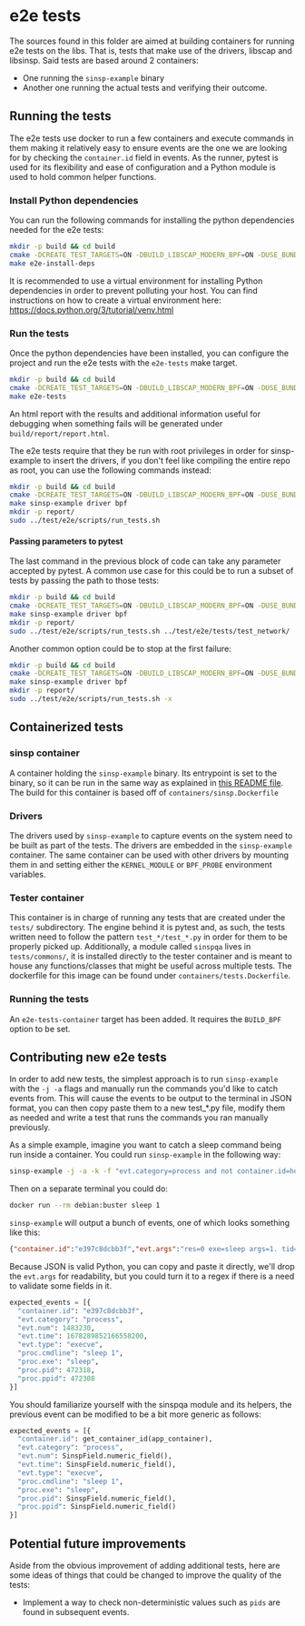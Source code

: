# e2e tests
The sources found in this folder are aimed at building containers for running
e2e tests on the libs. That is, tests that make use of the drivers, libscap and
libsinsp. Said tests are based around 2 containers:
- One running the `sinsp-example` binary
- Another one running the actual tests and verifying their outcome.

## Running the tests
The e2e tests use docker to run a few containers and execute commands in them
making it relatively easy to ensure events are the one we are looking for by
checking the `container.id` field in events. As the runner, pytest is used for
its flexibility and ease of configuration and a Python module is used to hold
common helper functions.

### Install Python dependencies
You can run the following commands for installing the python dependencies
needed for the e2e tests:

```sh
mkdir -p build && cd build
cmake -DCREATE_TEST_TARGETS=ON -DBUILD_LIBSCAP_MODERN_BPF=ON -DUSE_BUNDLED_DEPS=ON -DBUILD_BPF=ON -DBUILD_DRIVER=ON ..
make e2e-install-deps
```

It is recommended to use a virtual environment for installing Python
dependencies in order to prevent polluting your host. You can find instructions
on how to create a virtual environment here:
https://docs.python.org/3/tutorial/venv.html

### Run the tests
Once the python dependencies have been installed, you can configure the project
and run the e2e tests with the `e2e-tests` make target.

```sh
mkdir -p build && cd build
cmake -DCREATE_TEST_TARGETS=ON -DBUILD_LIBSCAP_MODERN_BPF=ON -DUSE_BUNDLED_DEPS=ON -DBUILD_BPF=ON -DBUILD_DRIVER=ON ..
make e2e-tests
```

An html report with the results and additional information useful for debugging
when something fails will be generated under `build/report/report.html`.

The e2e tests require that they be run with root privileges in order for
sinsp-example to insert the drivers, if you don't feel like compiling the
entire repo as root, you can use the following commands instead:

```sh
mkdir -p build && cd build
cmake -DCREATE_TEST_TARGETS=ON -DBUILD_LIBSCAP_MODERN_BPF=ON -DUSE_BUNDLED_DEPS=ON -DBUILD_BPF=ON -DBUILD_DRIVER=ON ..
make sinsp-example driver bpf
mkdir -p report/
sudo ../test/e2e/scripts/run_tests.sh
```

#### Passing parameters to pytest
The last command in the previous block of code can take any parameter accepted
by pytest. A common use case for this could be to run a subset of tests by
passing the path to those tests:

```sh
mkdir -p build && cd build
cmake -DCREATE_TEST_TARGETS=ON -DBUILD_LIBSCAP_MODERN_BPF=ON -DUSE_BUNDLED_DEPS=ON -DBUILD_BPF=ON -DBUILD_DRIVER=ON ..
make sinsp-example driver bpf
mkdir -p report/
sudo ../test/e2e/scripts/run_tests.sh ../test/e2e/tests/test_network/
```

Another common option could be to stop at the first failure:

```sh
mkdir -p build && cd build
cmake -DCREATE_TEST_TARGETS=ON -DBUILD_LIBSCAP_MODERN_BPF=ON -DUSE_BUNDLED_DEPS=ON -DBUILD_BPF=ON -DBUILD_DRIVER=ON ..
make sinsp-example driver bpf
mkdir -p report/
sudo ../test/e2e/scripts/run_tests.sh -x
```

## Containerized tests
### sinsp container
A container holding the `sinsp-example` binary. Its entrypoint is set to the
binary, so it can be run in the same way as explained in [this README file](https://github.com/falcosecurity/libs/blob/master/userspace/libsinsp/examples/README.md).
The build for this container is based off of `containers/sinsp.Dockerfile`

### Drivers
The drivers used by `sinsp-example` to capture events on the system need to be
built as part of the tests. The drivers are embedded in the `sinsp-example`
container. The same container can be used with other drivers by mounting them
in and setting either the `KERNEL_MODULE` or `BPF_PROBE` environment variables.

### Tester container
This container is in charge of running any tests that are created under the
`tests/` subdirectory. The engine behind it is pytest and, as such, the tests
written need to follow the pattern `test_*/test_*.py` in order for them to be
properly picked up. Additionally, a module called `sinspqa` lives in
`tests/commons/`, it is installed directly to the tester container and is meant
to house any functions/classes that might be useful across multiple tests. The
dockerfile for this image can be found under `containers/tests.Dockerfile`.

### Running the tests
An `e2e-tests-container` target has been added. It requires the `BUILD_BPF`
option to be set.

## Contributing new e2e tests
In order to add new tests, the simplest approach is to run `sinsp-example` with
the `-j -a` flags and manually run the commands you'd like to catch events
from. This will cause the events to be output to the terminal in JSON format,
you can then copy paste them to a new test_*.py file, modify them as needed
and write a test that runs the commands you ran manually previously.

As a simple example, imagine you want to catch a sleep command being run inside
a container. You could run `sinsp-example` in the following way:

```sh
sinsp-example -j -a -k -f "evt.category=process and not container.id=host"
```

Then on a separate terminal you could do:

```sh
docker run --rm debian:buster sleep 1
```

`sinsp-example` will output a bunch of events, one of which looks something
like this:
```json
{"container.id":"e397c8dcbb3f","evt.args":"res=0 exe=sleep args=1. tid=472318(sleep) pid=472318(sleep) ptid=472295(containerd-shim) cwd=<NA> fdlimit=1073741816 pgft_maj=1 pgft_min=1026 vm_size=364 vm_rss=4 vm_swap=0 comm=sleep cgroups=cpuset=/system.slice/docker-e397c8dcbb3fbf1dfdf05eb4bd5c45bb78066506ac662b481fb475b05cca28da.scope.cpu=/system.slice/docker-e397c8dcbb3fbf1dfdf05eb4bd5c45bb78066506ac662b481fb475b05cca28da.scope.cpuacct=/.io=/system.slice/docker-e397c8dcbb3fbf1dfdf05eb4bd5c45bb78066506ac662b481fb475b05cca28da.scope.memory=/system.slice/docker-e397c8dcbb3fbf1dfdf05eb4bd5c45bb78066506ac662b481fb475b05cca28da.scope.devices=/.freezer=/.net_cls=/.perf_event=/system.slice/docker-e397c8dcbb3fbf1dfdf05eb4bd5c45bb78066506ac662b481fb475b05cca28da.scope.net_prio=/.hugetlb=/system.slice/docker-e397c8dcbb3fbf1dfdf05eb4bd5c45bb78066506ac662b481fb475b05cca28da.scope.pids=/system.slice/docker-e397c8dcbb3fbf1dfdf05eb4bd5c45bb78066506ac662b481fb475b05cca28da.scope.misc=/system.slice/docker-e397c8dcbb3fbf1dfdf05eb4bd5c45bb78066506ac662b481fb475b05cca28da.scope. env=PATH=/usr/local/sbin:/usr/local/bin:/usr/sbin:/usr/bin:/sbin:/bin.HOSTNAME=e397c8dcbb3f.HOME=/root. tty=0 pgid=1(systemd) loginuid=-1 flags=1(EXE_WRITABLE) cap_inheritable=0 cap_permitted=A80425FB cap_effective=A80425FB exe_ino=1213089 exe_ino_ctime=2023-02-10 09:33:30.56273065 exe_ino_mtime=2019-02-28 15:30:31.00000000 uid=0 ","evt.category":"process","evt.num":1483230,"evt.time":1678289852166558200,"evt.type":"execve","proc.cmdline":"sleep 1","proc.exe":"sleep","proc.pid":472318,"proc.ppid":472308}
```

Because JSON is valid Python, you can copy and paste it directly, we'll drop
the `evt.args` for readability, but you could turn it to a regex if there is a
need to validate some fields in it.

```python
expected_events = [{
  "container.id": "e397c8dcbb3f",
  "evt.category": "process",
  "evt.num": 1483230,
  "evt.time": 1678289852166558200,
  "evt.type": "execve",
  "proc.cmdline": "sleep 1",
  "proc.exe": "sleep",
  "proc.pid": 472318,
  "proc.ppid": 472308
}]
```
You should familiarize yourself with the sinspqa module and its helpers, the
previous event can be modified to be a bit more generic as follows:

```python
expected_events = [{
  "container.id": get_container_id(app_container),
  "evt.category": "process",
  "evt.num": SinspField.numeric_field(),
  "evt.time": SinspField.numeric_field(),
  "evt.type": "execve",
  "proc.cmdline": "sleep 1",
  "proc.exe": "sleep",
  "proc.pid": SinspField.numeric_field(),
  "proc.ppid": SinspField.numeric_field()
}]
```

## Potential future improvements
Aside from the obvious improvement of adding additional tests, here are some
ideas of things that could be changed to improve the quality of the tests:
- Implement a way to check non-deterministic values such as `pids` are found in
  subsequent events.

